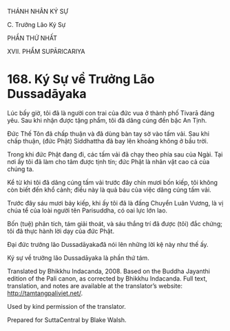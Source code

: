 THÁNH NHÂN KÝ SỰ

C. Trưởng Lão Ký Sự

PHẦN THỨ NHẤT

XVII. PHẨM SUPĀRICARIYA

# 168\. Ký Sự về Trưởng Lão Dussadāyaka

Lúc bấy giờ, tôi đã là người con trai của đức vua ở thành phố Tivarā đáng yêu. Sau khi nhận được tặng phẩm, tôi đã dâng cúng đến bậc An Tịnh.

Đức Thế Tôn đã chấp thuận và đã dùng bàn tay sờ vào tấm vải. Sau khi chấp thuận, (đức Phật) Siddhattha đã bay lên khoảng không ở bầu trời.

Trong khi đức Phật đang đi, các tấm vải đã chạy theo phía sau của Ngài. Tại nơi ấy tôi đã làm cho tâm được tịnh tín; đức Phật là nhân vật cao cả của chúng ta.

Kể từ khi tôi đã dâng cúng tấm vải trước đây chín mươi bốn kiếp, tôi không còn biết đến khổ cảnh; điều này là quả báu của việc dâng cúng tấm vải.

Trước đây sáu mươi bảy kiếp, khi ấy tôi đã là đấng Chuyển Luân Vương, là vị chúa tể của loài người tên Parisuddha, có oai lực lớn lao.

Bốn (tuệ) phân tích, tám giải thoát, và sáu thắng trí đã được (tôi) đắc chứng; tôi đã thực hành lời dạy của đức Phật.

Đại đức trưởng lão Dussadāyakađã nói lên những lời kệ này như thế ấy.

Ký sự về trưởng lão Dussadāyaka là phần thứ tám.

Translated by Bhikkhu Indacanda, 2008. Based on the Buddha Jayanthi edition of the Pali canon, as corrected by Bhikkhu Indacanda. Full text, translation, and notes are available at the translator’s website: http://tamtangpaliviet.net/.

Used by kind permission of the translator.

Prepared for SuttaCentral by Blake Walsh.